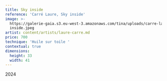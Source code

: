 ```yaml
---
title: Sky inside
reference: 'Carré Laure, Sky inside'
image: >-
  https://galerie-gaia.s3.eu-west-3.amazonaws.com/tina/uploads/carre-laure/galerie-gaia-carre-laure-sky
  inside.jpeg
artist: content/artists/laure-carre.md
price: 700
technique: 'Huile sur toile '
contextual: true
dimensions:
  height: 33
  width: 41
---
```


2024
